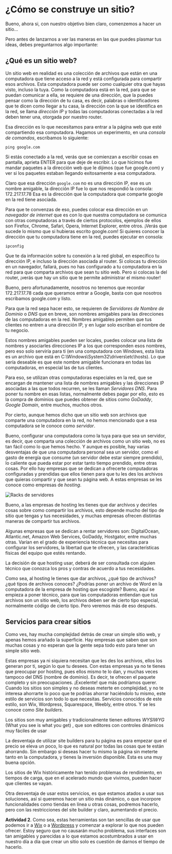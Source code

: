 # ¿Cómo se construye un sitio?

Bueno, ahora si, con nuestro objetivo bien claro, comenzemos a hacer un sitio...

Pero antes de lanzarnos a ver las maneras en las que puedes plasmar tus ideas, debes preguntarnos algo importante:

## ¿Qué es un sitio web?
Un sitio web en realidad es una colección de archivos que están en una computadora que tiene acceso a la red y está configurada para compartir esos archivos. Esta computadora puede ser como cualquier otra que hayas visto, incluso la tuya. Como la computadora está en la red, para que se puedan comunicar a ella, se requiere de una dirección, que la puedes pensar como la dirección de tu casa, es decir, palabras o identificadores que te dicen como llegar a tu casa, la dirección con la que se identifica en la red, se llama *dirección IP* y todas las computadoras conectadas a la red deben tener una, otorgada por nuestro router.

Esa dirección es lo que necesitamos para entrar a la página web que esté compartiendo esa computadora. Hagamos un experimento, en una *consola de comandos*, escríbamos lo siguiente:
```
ping google.com
```
Si estás conectado a la red, verás que se comienzan a escribir cosas en pantalla, aprieta ENTER para que deje de escribir. Lo que hicimos fue mandar paquetes a la dirección web que le dijimos (que fue google.com) y ver si los paquetes estaban llegando exitosamente a esa computadora.

Claro que esa dirección `google.com` no es una dirección IP, ese es un nombre amigable, la dirección IP fue lo que nos respondió la consola: 172.217.17.78
Esa es la dirección que la computadora que comparte google en la red tiene asociada.

Para que te convenzas de eso, puedes colocar esa dirección en un *navegador de internet* que es con lo que nuestra computadora se comunica con otras computadoras a través de ciertos protocolos, ejemplos de ellos son Firefox, Chrome, Safari, Opera, Internet Explorer, entre otros. ¡Verás que sucede lo mismo que si hubieras escrito google.com! Si quieres conocer la dirección que tu computadora tiene en la red, puedes ejecutar en consola:
```
ipconfig
```
Que te da información sobre tu conexión a la red global, en específico tu dirección IP, e incluso la dirección asociada al router. Si colocas tu dirección en un navegador, fallará, pues no has configurado a tu computadora en la red para que comparta archivos que sean tu sitio web. Pero si colocas la del router, ¡verás que hay un sitio que te permite administrar el mismo router!

Bueno, pero afortunadamente, nosotros no tenemos que recordar 172.217.17.78 cada que queramos entrar a Google, basta con que nosotros escribamos google.com y listo.

Para que la red sepa hacer esto, se requieren de *Servidores de Nombre de Dominio* o *DNS* que en breve, son nombres amigables para las direcciones de las computadoras en la red. Nombres amigables permiten que tus clientes no entren a una dirección IP, y en lugar solo escriban el nombre de tu negocio.

Estos nombres amigables pueden ser locales, puedes colocar una lista de nombres y asociarles direcciones IP a los que corresponden esos nombres, pero eso solo serviría para ti (en una computadora con Windows, esta lista es un archivo que está en C:\Windows\System32\drivers\etc\hosts). Lo que sería deseable es que este nombre amigable funcionara en todas las computadoras, en especial las de tus clientes.

Para eso, se utilizan otras computadoras especiales en la red, que se encargan de mantener una lista de nombres amigables y las direcciones IP asociadas a las que todos recurren, se les llaman *Servidores DNS*. Para poner tu nombre en esas listas, normalmente debes pagar por ello, esto es la compra de dominios que puedes obtener de sitios como *GoDaddy*, *Google Domain*, entre muchos, muchos otros.

Por cierto, aunque hemos dicho que un sitio web son archivos que comparte una computadora en la red, no hemos mencionado que a esa computadora se le conoce como *servidor*.

Bueno, configurar una computadora como la tuya para que sea un servidor, es decir, que comparta una colección de archivos como un sitio web, no es tan fácil como lo que hemos hecho. Y aunque es posible, hay varias desventajas de que una computadora personal sea un servidor, como el gasto de energía que consume (un servidor debe estar siempre prendido), lo caliente que pueda estar por estar tanto tiempo prendido, entre otras cosas. Por ello hay empresas que se dedican a ofrecerte computadoras configuradas y prendidas que ellos tienen para que tu les des los archivos que quieras compartir y que sean tu página web. A estas empresas se les conoce como empresas de *hosting*.

![Racks de servidores](https://b2evolution.net/media/blogs/whb/shutterstock_105784187.jpg "Racks de servidores")

Bueno, a las empresas de hosting les tienes que dar archivos y decirles cosas sobre como compartir los archivos, esto depende mucho del tipo de sitio que tengas y tus necesidades, y muchas empresas ofrecen distintas maneras de compartir tus archivos.

Algunas empresas que se dedican a rentar servidores son: DigitalOcean, Atlantic.net, Amazon Web Services, GoDaddy, Hostgator, entre muchas otras. Varían en el grado de experiencia técnica que necesitas para configurar los servidores, la libertad que te ofrecen, y las características físicas del equipo que estés rentando.

La decisión de que hosting usar, deberá de ser consultada con alguien técnico que conozca los pros y contras de acuerdo a tus necesidades.

Como sea, al hosting le tienes que dar archivos, ¿qué tipo de archivos? ¿qué tipos de archivos conoces? ¿Podrías poner un archivo de Word en la computadora de la empresa de hosting que escogiste? Bueno, aquí se empieza a poner técnico, para que las computadoras entiendan que tus archivos son un sitio web, los archivos deben ser de cierto tipo especial, normalmente código de cierto tipo. Pero veremos más de eso después.

## Servicios para crear sitios

Como ves, hay mucha complejidad detrás de crear un simple sitio web, y apenas hemos arañado la superficie. Hay empresas que saben que son muchas cosas y no esperan que la gente sepa todo esto para tener un simple sitio web.

Estas empresas ya ni siquiera necesitan que les des los archivos, ellos los generan por ti, según lo que tu desees. Con estas empresas ya no te tienes que preocupar por hosting, pues ellos mismo te lo dan, y muchas veces tampoco del DNS (nombre de dominio). Es decir, te ofrecen el paquete completo y sin preocupaciones. ¡Excelente! que más podríamos querer. Cuando los sitios son simples y no deseas meterte en complejidad, y no te interesa ahorrarte lo poco que te podrías ahorrar haciéndolo tu mismo, este estilo de servicios son todo lo que necesitas. Servicios conocidos de este estilo, son Wix, Wordpress, Squarespace, Weebly, entre otros. Y se les conoce como *Site builders*.

Los sitios son muy amigables y tradicionalmente tienen editores *WYSIWYG* (What you see is what you get) , que son editores con controles dinámicos muy fáciles de usar

La desventaja de utilizar site builders para tu página es para empezar que el precio se eleva un poco, lo que es natural por todas las cosas que te están ahorrando. Sin embargo si deseas hacer tu mismo la página sin meterte tanto en la computadora, y tienes la inversión disponible. Esta es una muy buena opción.

Los sitios de Wix históricamente han tenido problemas de rendimiento, en tiempos de carga, que en el acelerado mundo que vivimos, pueden hacer que clientes se vayan.

Otra desventaja de usar estos servicios, es que estamos atados a usar sus soluciones, así si queremos hacer un sitio más dinámico, o que incorpore funcionalidades como tiendas en línea u otras cosas, podremos hacerlo, pero con las restricciones del site builder y claro, aumentando el precio.

**Actividad 2**. Como sea, estas herramientas son tan sencillas de usar que podemos ir a [Wix](https://wix.com) o  a [Wordpress](https://wordpress.com) y comenzar a explorar lo que nos pueden ofrecer. Estoy seguro que no causarán mucho problema, sus interfaces son tan amigables y parecidas a lo que estamos acostumbrados a usar en nuestro día a día que crear un sitio solo es cuestión de darnos el tiempo de hacerlo.
